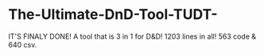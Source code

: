 # The-Ultimate-DnD-Tool-TUDT-
IT'S FINALY DONE! A tool that is 3 in 1 for D&amp;D! 1203 lines in all! 563 code & 640 csv.
